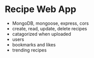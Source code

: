 # Recipe Web App

- MongoDB, mongoose, express, cors
- create, read, update, delete recipes
- catagorized when uploaded
- users
- bookmarks and likes
- trending recipes
